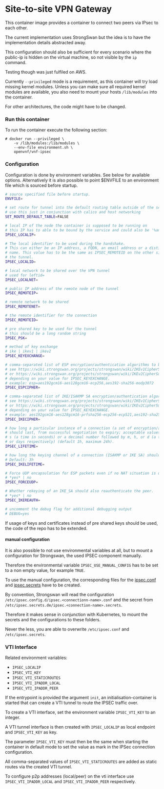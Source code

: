 # Site-to-site VPN Gateway

This container image provides a container to connect two peers
via IPsec to each other.

The current implementation uses StrongSwan but the idea is to
have the implementation details abstracted away.

This configuration should also be sufficient for every scenario where the public-ip is hidden on the virtual machine, so not visible by the `ip` command.

Testing though was just fulfiled on AWS.

Currently `--privileged` mode is a requirement, as this container will
try load missing kernel modules. Unless you can make sure all
required kernel modules are available, you also need to mount your
hosts `/lib/modules` into the container.

For other architectures, the code might have to be changed.

### Run this container

To run the container execute the following section:

```
# docker run --privileged \
    -v /lib/modules:/lib/modules \
    --env-file environment.sh \
    openvnf/vnf-ipsec
```

### Configuration

Configuration is done by environment variables. See below for available options.
Alternatively it is also possible to point $ENVFILE to an environment file which is sourced before startup.

```sh
# source specified file before startup.
ENVFILE=

# set route for tunnel into the default routing table outside of the scope of strongswan
# use this just in conjunction with calico and host networking
SET_ROUTE_DEFAULT_TABLE=FALSE

# local IP of the node the container is supposed to be running on
# this IP has to able to be bound by the service and could also be '%any'
IPSEC_LOCALIP=

# The local identifier to be used during the handshake.
# This can either be an IP address, a FQDN, an email address or a distinguished
# name. This value has to be the same as IPSEC_REMOTEID on the other side of
# the tunnel.
IPSEC_LOCALID=

# local network to be shared over the VPN tunnel
# used for leftid=
IPSEC_LOCALNET=

# public IP address of the remote node of the tunnel
IPSEC_REMOTEIP=

# remote network to be shared
IPSEC_REMOTENET=

# the remote identifier for the connection
IPSEC_REMOTEID=

# pre shared key to be used for the tunnel
# this should be a long random string
IPSEC_PSK=

# method of key exchange
# ike | ikev1 | ikev2
IPSEC_KEYEXCHANGE=

# comma-separated list of ESP encryption/authentication algorithms to be used for the connection
# see https://wiki.strongswan.org/projects/strongswan/wiki/IKEv1CipherSuites
# or https://wiki.strongswan.org/projects/strongswan/wiki/IKEv2CipherSuites
# depending on your value for IPSEC_KEYEXCHANGE.
# example: esp=aes192gcm16-aes128gcm16-ecp256,aes192-sha256-modp3072
IPSEC_ESPCIPHER=

# comma-separated list of IKE/ISAKMP SA encryption/authentication algorithms to be used
# see https://wiki.strongswan.org/projects/strongswan/wiki/IKEv1CipherSuites
# or https://wiki.strongswan.org/projects/strongswan/wiki/IKEv2CipherSuites
# depending on your value for IPSEC_KEYEXCHANGE.
# example: aes192gcm16-aes128gcm16-prfsha256-ecp256-ecp521,aes192-sha256-modp3072
IPSEC_IKECIPHER=

# how long a particular instance of a connection (a set of encryption/authentication keys for user packets)
# should last, from successful negotiation to expiry; acceptable values are an integer optionally followed by
# s (a time in seconds) or a decimal number followed by m, h, or d (a time in minutes, hours,
# or days respectively) (default 1h, maximum 24h).
IPSEC_LIFETIME=

# how long the keying channel of a connection (ISAKMP or IKE SA) should last before being renegotiated.
# Default: 3h
IPSEC_IKELIFETIME=

# Force UDP encapsulation for ESP packets even if no NAT situation is detected.
# *yes* | no
IPSEC_FORCEUDP=

# Whether rekeying of an IKE_SA should also reauthenticate the peer.
# *yes* | no
IPSEC_IKEREAUTH=

# uncomment the debug flag for additional debugging output
# DEBUG=yes
```

If usage of keys and certificates instead of pre shared keys should be used, the code of the repo has to be extended.

#### manual configuration

It is also possible to not use environmental variables at all, but to mount
a configuration for Strongswan, the used IPSEC component manually.

Therefore the environmental variable `IPSEC_USE_MANUAL_CONFIG` has to be set
to a non empty value, for example `TRUE`.

To use the manual configuration, the corresponding files for the
[ipsec.conf](https://wiki.strongswan.org/projects/strongswan/wiki/IpsecConf)
and [ipsec.secrets](https://wiki.strongswan.org/projects/strongswan/wiki/IpsecSecrets)
have to be created.

By convention, Strongswan will read the configuration
`/etc/ipsec.config.d/ipsec.<connectionn-name>.conf` and the secret from
`/etc/ipsec.secrets.de/ipsec.<connection-name>.secrets`.

Therefore it makes sense in conjunction with Kubernetes, to mount the secrets
and the configurations to these folders.

Never the less, you are able to overwrite `/etc/ipsec.conf` and `/etc/ipsec.secrets`.

### VTI Interface

Related environment variables:

* `IPSEC_LOCALIP`
* `IPSEC_VTI_KEY`
* `IPSEC_VTI_STATICROUTES`
* `IPSEC_VTI_IPADDR_LOCAL`
* `IPSEC_VTI_IPADDR_PEER`

If the entrypoint is provided the argument `init`, an initialisation-container is started that can create a VTI tunnel to route
the IPSEC traffic over.

To create a VTI interface, set the environment variable `IPSEC_VTI_KEY` to an integer.

A VTI tunnel interface is then created with `IPSEC_LOCALIP` as local endpoint and `IPSEC_VTI_KEY` as key.

The parameter `IPSEC_VTI_KEY` must then be the same when starting the container in default mode to set the value as mark in the
IPSec connection configuration.

All comma-separated values of `IPSEC_VTI_STATICROUTES` are added as static routes via the created VTI tunnel.

To configure p2p addresses (local/peer) on the vti interface use `IPSEC_VTI_IPADDR_LOCAL` and `IPSEC_VTI_IPADDR_PEER` respectively.
